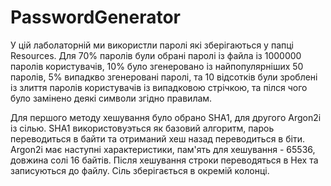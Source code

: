 # PasswordGenerator

У цій лаболаторній ми використли паролі які зберігаються у папці Resources. Для 70% паролів були обрані паролі із файла із 1000000 паролів користувачів, 10% було згенеровано із найпопулярніших 50 паролів, 5% випадкво згенеровані паролі, та 10 відсотків були зроблені із злиття паролів користувачів із випадковою стрічкою, та пілся чого було замінено деякі символи згідно правилам.

Для першого методу хешування було обрано SHA1, для другого Argon2i із сілью.
SHA1 використовуэться як базовий алгоритм, пароь переводиться в байти та отриманий хеш назад переводиться в біти.
Argon2i має наступні характеристики, пам'ять для хешування - 65536, довжина солі 16 байтів.
Після хешування строки переводяться в Hex та записуються до файлу. Сіль зберігається в окремій колонці.
